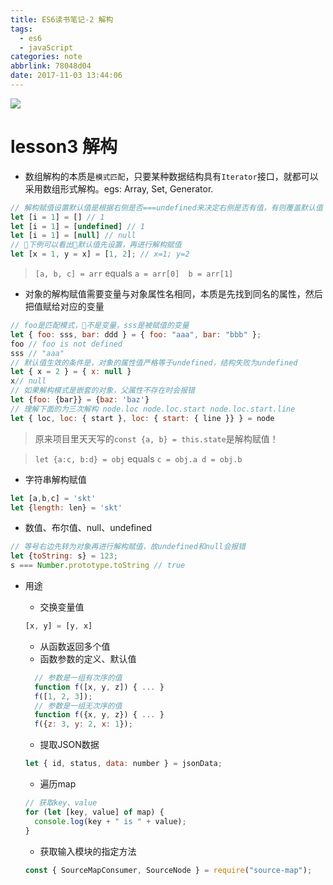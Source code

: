 ```yaml
---
title: ES6读书笔记-2 解构
tags:
  - es6
  - javaScript
categories: note
abbrlink: 78048d04
date: 2017-11-03 13:44:06
---
```

![](http://opo02jcsr.bkt.clouddn.com/588efc8d85be9ccfed074cd6f9eba69b.jpg)
<!-- more -->

# lesson3 解构

- 数组解构的本质是`模式匹配`，只要某种数据结构具有`Iterator`接口，就都可以采用数组形式解构。egs: Array, Set, Generator.

```js
// 解构赋值设置默认值是根据右侧是否===undefined来决定右侧是否有值，有则覆盖默认值
let [i = 1] = [] // 1
let [i = 1] = [undefined] // 1
let [i = 1] = [null] // null
// 下例可以看出默认值先设置，再进行解构赋值
let [x = 1, y = x] = [1, 2]; // x=1; y=2
```

> ``[a, b, c] = arr``  equals   ``a = arr[0]  b = arr[1]``


- 对象的解构赋值需要变量与对象属性名相同，本质是先找到同名的属性，然后把值赋给对应的变量

```js
// foo是匹配模式，不是变量，sss是被赋值的变量
let { foo: sss, bar: ddd } = { foo: "aaa", bar: "bbb" };
foo // foo is not defined
sss // "aaa"
// 默认值生效的条件是，对象的属性值严格等于undefined，结构失败为undefined
let { x = 2 } = { x: null }
x// null
// 如果解构模式是嵌套的对象，父属性不存在时会报错
let {foo: {bar}} = {baz: 'baz'}
// 理解下面的为三次解构 node.loc node.loc.start node.loc.start.line
let { loc, loc: { start }, loc: { start: { line }} } = node
```

> 原来项目里天天写的``const {a, b} = this.state``是解构赋值！

> ``let {a:c, b:d} = obj`` equals ``c = obj.a d = obj.b``

- 字符串解构赋值

```js
let [a,b,c] = 'skt'
let {length: len} = 'skt'
```

- 数值、布尔值、null、undefined

```js
// 等号右边先转为对象再进行解构赋值，故undefined和null会报错
let {toString: s} = 123;
s === Number.prototype.toString // true
```

- 用途

  - 交换变量值
  ```js
  [x, y] = [y, x]
  ```
  - 从函数返回多个值
  - 函数参数的定义、默认值
  ```js
    // 参数是一组有次序的值
    function f([x, y, z]) { ... }
    f([1, 2, 3]);
    // 参数是一组无次序的值
    function f({x, y, z}) { ... }
    f({z: 3, y: 2, x: 1});
  ```
  - 提取JSON数据
  ```js
  let { id, status, data: number } = jsonData;
  ```
  - 遍历map
  ```js
  // 获取key、value
  for (let [key, value] of map) {
    console.log(key + " is " + value);
  }
  ```
  - 获取输入模块的指定方法

  ```js
  const { SourceMapConsumer, SourceNode } = require("source-map");
  ```
